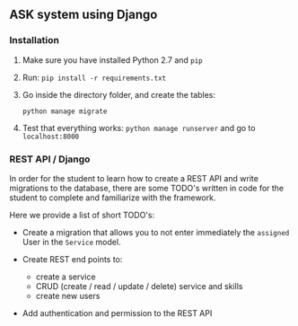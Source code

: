 ## ASK system using Django

### Installation

  1. Make sure you have installed Python 2.7 and `pip`

  2. Run: `pip install -r requirements.txt`

  3. Go inside the directory folder, and create the tables:

      `python manage migrate`

  4. Test that everything works: `python manage runserver` and
      go to `localhost:8000`

### REST API / Django

In order for the student to learn how to create a REST API and write migrations to the database, there are some TODO's written in code for the student to complete and familiarize with the framework.

Here we provide a list of short TODO's:

  - Create a migration that allows you to not enter immediately the `assigned` User in the `Service` model.

  - Create REST end points to:

    - create a service
	- CRUD (create / read / update / delete) service and skills
	- create new users

  - Add authentication and permission to the REST API